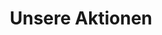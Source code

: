 ---
layout: activities
title: Unsere Aktionen
description: Erfahren Sie mehr über unsere zahlreichen Aktionen in Deutschland, Frankreich und der Schweiz.
permalink: /aktionen/
---